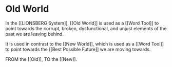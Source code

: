 # Old World

In the [[LIONSBERG System]], [[Old World]] is used as a [[Word Tool]] to point towards the corrupt, broken, dysfunctional, and unjust elements of the past we are leaving behind. 

It is used in contrast to the [[New World]], which is used as a [[Word Tool]] to point towards the [[Best Possible Future]] we are moving towards. 

FROM the [[Old]], TO the [[New]]. 

